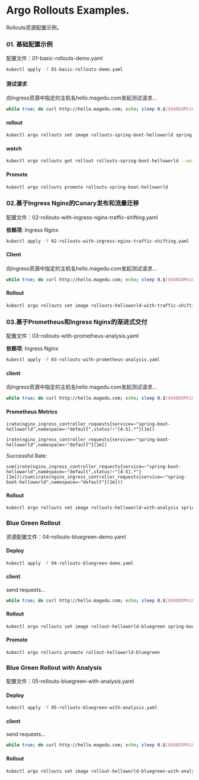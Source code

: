 # Argo Rollouts Examples.

Rollouts资源配置示例。

### 01. 基础配置示例

配置文件：01-basic-rollouts-demo.yaml

```bash
kubectl apply -f 01-basic-rollouts-demo.yaml
```

#### 测试请求

向Ingress资源中指定的主机名hello.magedu.com发起测试请求...
```bash
while true; do curl http://hello.magedu.com; echo; sleep 0.$[$RANDOM%10]; done
```

#### rollout

```bash
kubectl argo rollouts set image rollouts-spring-boot-helloworld spring-boot-helloworld=ikubernetes/spring-boot-helloworld:v0.9.3
```

#### watch

```bash
kubectl argo rollouts get rollout rollouts-spring-boot-helloworld --watch
```

#### Promote

```bash
kubectl argo rollouts promote rollouts-spring-boot-helloworld
```

### 02.基于Ingress Nginx的Canary发布和流量迁移

配置文件：02-rollouts-with-ingress-nginx-traffic-shifting.yaml

**依赖项**: Ingress Nginx

```bash
kubectl apply -f 02-rollouts-with-ingress-nginx-traffic-shifting.yaml
```

#### Client
向Ingress资源中指定的主机名hello.magedu.com发起测试请求...
```bash
while true; do curl http://hello.magedu.com; echo; sleep 0.$[$RANDOM%10]; done
```

#### Rollout

```bash
kubectl argo rollouts set image rollouts-helloworld-with-traffic-shifting spring-boot-helloworld=ikubernetes/spring-boot-helloworld:v0.9.3
```

### 03.基于Prometheus和Ingress Nginx的渐进式交付

配置文件：03-rollouts-with-prometheus-analysis.yaml

**依赖项**: Ingress Nginx

```bash
kubectl apply -f 03-rollouts-with-prometheus-analysis.yaml
```
#### client

向Ingress资源中指定的主机名hello.magedu.com发起测试请求...

```bash
while true; do curl http://hello.magedu.com; echo; sleep 0.$[$RANDOM%10]; done
```

#### Prometheus Metrics

```
irate(nginx_ingress_controller_requests{service=~"spring-boot-helloworld",namespace=~"default",status!~"[4-5].*"}[1m])
```

```
irate(nginx_ingress_controller_requests{service=~"spring-boot-helloworld",namespace=~"default"}[1m])
```

Successful Rate:

```
sum(irate(nginx_ingress_controller_requests{service=~"spring-boot-helloworld",namespace=~"default",status!~"[4-5].*"}[1m]))/sum(irate(nginx_ingress_controller_requests{service=~"spring-boot-helloworld",namespace=~"default"}[1m]))
```


#### Rollout

```bash
kubectl argo rollouts set image rollouts-helloworld-with-analysis spring-boot-helloworld=ikubernetes/spring-boot-helloworld:v0.9.3
```

### Blue Green Rollout

资源配置文件：04-rollouts-bluegreen-demo.yaml

#### Deploy

```bash
kubectl apply -f 04-rollouts-bluegreen-demo.yaml
```

#### client

send requests...
```bash
while true; do curl http://hello.magedu.com; echo; sleep 0.$[$RANDOM%10]; done
```

#### Rollout

```bash
kubectl argo rollouts set image rollout-helloworld-bluegreen spring-boot-helloworld=ikubernetes/spring-boot-helloworld:v0.9.3
```

#### Promote

```bash
kubectl argo rollouts promote rollout-helloworld-bluegreen
```

### Blue Green Rollout with Analysis

配置文件：05-rollouts-bluegreen-with-analysis.yaml

#### Deploy

```bash
kubectl apply -f 05-rollouts-bluegreen-with-analysis.yaml
```

#### client

send requests...
```bash
while true; do curl http://hello.magedu.com; echo; sleep 0.$[$RANDOM%10]; done
```

#### Rollout

```bash
kubectl argo rollouts set image rollout-helloworld-bluegreen-with-analysis spring-boot-helloworld=ikubernetes/spring-boot-helloworld:v0.9.3
```
